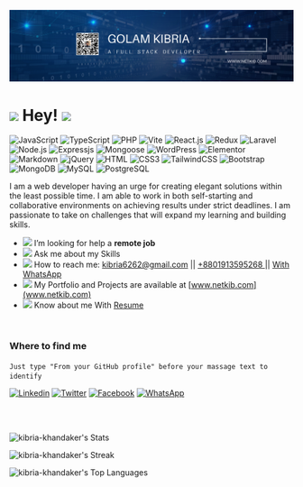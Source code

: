 ![I am Front-End Developer | MERN Stack Developer](https://raw.githubusercontent.com/kibria-khandaker/kibria-khandaker/main/Front-end-developer-MERN-Stack-developer.png)

<!-- ## Hey!, i'm Golam Kibria! 👋 -->

<h1><img src="https://emojis.slackmojis.com/emojis/images/1678165280/64494/trampoline2.gif?1678165280" width="28"/> Hey! <img src="https://emojis.slackmojis.com/emojis/images/1643514441/4229/blob-clap.gif?1643514441" width="28"/> </h1>


![JavaScript](https://img.shields.io/badge/JavaScript-F7DF1E?style=flat-square&logo=javascript&logoColor=black)
![TypeScript](https://img.shields.io/badge/TypeScript-0081CB?style=flat-square&logo=typescript&logoColor=white)
![PHP](https://img.shields.io/badge/PHP-777BB4?style=flat-square&logo=php&logoColor=white)
![Vite](https://img.shields.io/badge/Vite-FFFFFF?style=flat-square&logo=vite&logoColor=61DAFB)
![React.js](https://img.shields.io/badge/React.js-0081CB?style=flat-square&logo=react&logoColor=61DAFB)
![Redux](https://img.shields.io/badge/Redux-FFFFFF?style=flat-square&logo=redux&logoColor=673ab7)
![Laravel](https://img.shields.io/badge/Laravel-FF2D20?style=flat-square&logo=laravel&logoColor=FF2D20&labelColor=FFFFFF&color=FF2D20)
![Node.js](https://img.shields.io/badge/Node.js-43853D?style=flat-square&logo=node.js&logoColor=white)
![Expressjs](https://img.shields.io/badge/Express-F2F2F2?style=flat-square&logo=Express&logoColor=black)
![Mongoose](https://img.shields.io/badge/Mongoose-F2F2F2?style=flat-square&logo=Mongoose&logoColor=880000)
![WordPress](https://img.shields.io/badge/Wordpress-21759B?style=flat-square&logo=wordpress&logoColor=white)
![Elementor](https://img.shields.io/badge/Elementor-e50696?style=flat-square&logo=elementor&logoColor=white)
![Markdown](https://img.shields.io/badge/Markdown-000000?style=flat-square&logo=markdown&logoColor=white)
![jQuery](https://img.shields.io/badge/jQuery-0769AD?style=flat-square&logo=jquery&logoColor=white)
![HTML](https://img.shields.io/badge/HTML5-E34F26?style=flat-square&logo=html5&logoColor=white)
![CSS3](https://img.shields.io/badge/CSS3-1572B6?style=flat-square&logo=css3&logoColor=white)
![TailwindCSS](https://img.shields.io/badge/Tailwind_CSS-38B2AC?style=flat-square&logo=tailwind-css&logoColor=white)
![Bootstrap](https://img.shields.io/badge/Bootstrap-563D7C?style=flat-square&logo=bootstrap&logoColor=white)
![MongoDB](https://img.shields.io/badge/MongoDB-43853D?style=flat-square&logo=MongoDB&logoColor=white)
![MySQL](https://img.shields.io/badge/MySQL-F2F2F2?style=flat-square&logo=MySQL&logoColor=21759B)
![PostgreSQL](https://img.shields.io/badge/PostgreSQL-F2F2F2?style=flat-square&logo=MySQL&logoColor=336791)
<!-- ![Cloudflare](https://img.shields.io/badge/Cloudflare-F38020?style=flat-square&logo=Cloudflare&logoColor=white) -->
<!-- ![Postman](https://img.shields.io/badge/Postman-ffa000?style=flat-square&logo=Postman&logoColor=ffffff) -->
<!-- ![Netlify](https://img.shields.io/badge/Netlify-00C7B7?style=flat-square&logo=netlify&logoColor=white) -->


<!-- ![Debian](https://img.shields.io/badge/Debian-A81D33?style=flat-square&logo=debian&logoColor=white) -->
<!-- ![Zorin](https://img.shields.io/badge/Zorin%20OS-0CC1F3?style=flat-square&logo=zorin&logoColor=white) -->
<!-- ![Mac OS](https://img.shields.io/badge/macOS-000000?style=flat-square&logo=apple&logoColor=white) -->
<!-- ![MySQL](https://img.shields.io/badge/MySQL-005C84?style=flat-square&logo=mysql&logoColor=white) -->
<!-- ![MariaDB](https://img.shields.io/badge/MariaDB-003545?style=flat-square&logo=mariadb&logoColor=white) -->
<!-- ![SQLite](https://img.shields.io/badge/SQLite-07405E?style=flat-square&logo=sqlite&logoColor=white) -->
<!-- ![Redis](https://img.shields.io/badge/redis-%23DD0031.svg?&style=flat-square&logo=redis&logoColor=white) -->
<!-- ![Python](https://img.shields.io/badge/Python-3776AB?style=flat-square&logo=python&logoColor=white) -->
<!-- ![Vue.js](https://img.shields.io/badge/Vue.js-35495E?style=flat-square&logo=vue.js&logoColor=4FC08D) -->
<!-- ![Docker](https://img.shields.io/badge/Docker-0CC1F3?style=flat-square&logo=docker&logoColor=white) -->
<!-- ![TypeScript](https://img.shields.io/badge/TypeScript-007ACC?style=flat-square&logo=typescript&logoColor=white) -->


<!-- #### Hello ! -->

I am a web developer having an urge for creating elegant solutions within the least possible time. I am able to work
in both self-starting and collaborative environments on achieving results under strict deadlines. I am passionate to
take on challenges that will expand my learning and building skills.


<!-- ⚡️ **Skills:** ✔ React ,  ✔ JavaScript ,   ✔ WordPress ,   ✔ HTML ,   ✔ CSS ,   ✔ Bootstrap ,   ✔ TailwindCSS ,   ✔ MilligramCSS ,   ✔ Node.js ,   ✔ MongoDB -->

<!--📄💬 👨‍💻📫-🤔 🌱 I’m currently learning: Typescript, React Native, Next JS, Shopify, SASS -->
- <img src="https://emojis.slackmojis.com/emojis/images/1643510189/49351/eyeslooking.gif?1643510189" width="15"/>  I’m looking for help a **remote job**
- <img src="https://emojis.slackmojis.com/emojis/images/1643511855/42121/question.gif?1643511855" width="12"/>  Ask me about my Skills
- <img src="https://emojis.slackmojis.com/emojis/images/1643516738/27867/calling.gif?1643516738" width="12"/>  How to reach me: kibria6262@gmail.com || <a href="tel:+8801913595268"> +8801913595268 </a> || <a href="https://wa.me/+8801913595268"> With WhatsApp </a> 
- <img src="https://emojis.slackmojis.com/emojis/images/1643514841/8541/computercat.gif?1643514841" width="12"/>  My Portfolio and Projects are available at [www.netkib.com](www.netkib.com)
- <img src="https://emojis.slackmojis.com/emojis/images/1531849430/4246/blob-sunglasses.gif?1531849430" width="15"/>  Know about me With [ Resume ](https://drive.google.com/file/d/1VqNF-KdocXEGAv-zO534lSdkuimMxlNA/view?usp=sharing)
<!-- - 📝 I regularly write articles on [www.netkib.com](www.netkib.com) -->

<!-- <br/> -->

<!-- ![Profile views](https://gpvc.arturio.dev/kibria-khandaker) -->


<br/>

### Where to find me
`Just type "From your GitHub profile" before your massage text to identify`

[![Linkedin](https://img.shields.io/badge/LinkedIn-0077B5?style=flat-square&logo=linkedin&logoColor=white)](https://www.linkedin.com/in/kibria-khandaker/) 
[![Twitter](https://img.shields.io/badge/Twitter-1DA1F2?style=flat-square&logo=twitter&logoColor=white)](https://twitter.com/kibriakhandaker)
[![Facebook](https://img.shields.io/badge/Facebook-1877F2?style=flat-square&logo=facebook&logoColor=white)](https://www.facebook.com/amikibria)
[![WhatsApp](https://img.shields.io/badge/WhatsApp-green?style=flat-square&logo=WhatsApp&logoColor=white)](https://wa.me/+8801913595268)
<!-- [![Call](https://img.shields.io/badge/Click_to_phone_call-green?style=flat-square&logo=call&logoColor=white)](tel:+8801913595268) -->


<!-- 
<h3 align="left">Languages, Skills and Tools:</h3>
<p align="left">

<a href="https://www.w3schools.com/css/" target="_blank" rel="noreferrer"> <img src="https://raw.githubusercontent.com/devicons/devicon/master/icons/css3/css3-original-wordmark.svg" alt="css3" width="40" height="40"/> </a>
<a href="https://www.w3.org/html/" target="_blank" rel="noreferrer"> <img src="https://raw.githubusercontent.com/devicons/devicon/master/icons/html5/html5-original-wordmark.svg" alt="html5" width="40" height="40"/> </a>
<a href="https://tailwindcss.com/" target="_blank" rel="noreferrer"> <img src="https://www.vectorlogo.zone/logos/tailwindcss/tailwindcss-icon.svg" alt="tailwind" width="40" height="40"/> </a>
<a href="https://getbootstrap.com" target="_blank" rel="noreferrer"> <img src="https://raw.githubusercontent.com/devicons/devicon/master/icons/bootstrap/bootstrap-plain-wordmark.svg" alt="bootstrap" width="40" height="40"/> </a>
<a href="https://reactjs.org/" target="_blank" rel="noreferrer"> <img src="https://raw.githubusercontent.com/devicons/devicon/master/icons/react/react-original-wordmark.svg" alt="react" width="40" height="40"/> </a>
<a href="https://reactnative.dev/" target="_blank" rel="noreferrer"> <img src="https://reactnative.dev/img/header_logo.svg" alt="reactnative" width="40" height="40"/> </a>
<a href="https://laravel.com/" target="_blank" rel="noreferrer"> <img src="https://laravel.com/img/logomark.min.svg" alt="laravel" width="40" height="40"/> </a>

<a href="https://developer.mozilla.org/en-US/docs/Web/JavaScript" target="_blank" rel="noreferrer"> <img src="https://raw.githubusercontent.com/devicons/devicon/master/icons/javascript/javascript-original.svg" alt="javascript" width="40" height="40"/> </a>
<a href="https://www.php.net/" target="_blank" rel="noreferrer"> <img src="https://www.php.net/images/logos/php-logo.svg" alt="PHP" width="40" height="40"/> </a>

<a href="https://www.mongodb.com/" target="_blank" rel="noreferrer"> <img src="https://raw.githubusercontent.com/devicons/devicon/master/icons/mongodb/mongodb-original-wordmark.svg" alt="mongodb" width="40" height="40"/> </a>
<a href="https://nodejs.org" target="_blank" rel="noreferrer"> <img src="https://raw.githubusercontent.com/devicons/devicon/master/icons/nodejs/nodejs-original-wordmark.svg" alt="nodejs" width="40" height="40"/> </a>
<a href="https://expressjs.com" target="_blank" rel="noreferrer"> <img src="https://raw.githubusercontent.com/devicons/devicon/master/icons/express/express-original-wordmark.svg" alt="express" width="40" height="40"/> </a>

<a href="https://git-scm.com/" target="_blank" rel="noreferrer"> <img src="https://www.vectorlogo.zone/logos/git-scm/git-scm-icon.svg" alt="git" width="40" height="40"/> </a>
<a href="https://firebase.google.com/" target="_blank" rel="noreferrer"> <img src="https://www.vectorlogo.zone/logos/firebase/firebase-icon.svg" alt="firebase" width="40" height="40"/> </a>

<a href="https://www.typescriptlang.org/" target="_blank" rel="noreferrer"> <img src="https://raw.githubusercontent.com/devicons/devicon/master/icons/typescript/typescript-original.svg" alt="typescript" width="40" height="40"/> </a>
<a href="https://nextjs.org/" target="_blank" rel="noreferrer"> <img src="https://cdn.worldvectorlogo.com/logos/nextjs-2.svg" alt="nextjs" width="40" height="40"/> </a>

<a href="https://www.figma.com/" target="_blank" rel="noreferrer"> <img src="https://www.vectorlogo.zone/logos/figma/figma-icon.svg" alt="figma" width="40" height="40"/> </a>
<a href="https://www.photoshop.com/en" target="_blank" rel="noreferrer"> <img src="https://raw.githubusercontent.com/devicons/devicon/master/icons/photoshop/photoshop-line.svg" alt="photoshop" width="40" height="40"/> </a>

<a href="https://heroku.com" target="_blank" rel="noreferrer"> <img src="https://www.vectorlogo.zone/logos/heroku/heroku-icon.svg" alt="heroku" width="40" height="40"/> </a>
<a href="https://railway.app/" target="_blank" rel="noreferrer"> <img src="https://railway.app/brand/logo-dark.svg" alt="railway" width="40" height="40"/> </a>
<a href="https://render.com/" target="_blank" rel="noreferrer"> <img src="https://images.g2crowd.com/uploads/product/image/social_landscape/social_landscape_477db83f729d63210139ec7cd29c1351/render-render.png" alt="render" width="40" height="40"/> </a>
<a href="https://www.cyclic.sh/" target="_blank" rel="noreferrer"> <img src="https://avatars.githubusercontent.com/u/77067997?s=200&v=4" alt="cyclic" width="40" height="40"/> </a>

<a href="https://postman.com" target="_blank" rel="noreferrer"> <img src="https://www.vectorlogo.zone/logos/getpostman/getpostman-icon.svg" alt="postman" width="40" height="40"/> </a>

</p> -->

<!-- <a href="https://sass-lang.com" target="_blank" rel="noreferrer"> <img src="https://raw.githubusercontent.com/devicons/devicon/master/icons/sass/sass-original.svg" alt="sass" width="40" height="40"/> </a> -->
<!-- <a href="https://www.adobe.com/in/products/illustrator.html" target="_blank" rel="noreferrer"> <img src="https://www.vectorlogo.zone/logos/adobe_illustrator/adobe_illustrator-icon.svg" alt="illustrator" width="40" height="40"/> </a>  -->


<br/>
<br/>


<!-- <p><img align="left" src="https://github-readme-stats.vercel.app/api/top-langs?username=kibria-khandaker&show_icons=true&locale=en&layout=compact" alt="kibria-khandaker" /></p> -->
<!-- <p>&nbsp;<img align="center" src="https://github-readme-stats.vercel.app/api?username=kibria-khandaker&show_icons=true&locale=en" alt="kibria-khandaker" /></p> -->

<!-- <p><img align="center" src="https://github-readme-streak-stats.herokuapp.com/?user=kibria-khandaker&" alt="kibria-khandaker" /></p> -->

<!-- ![GitHub Activity Graph](https://activity-graph.herokuapp.com/graph?username=kibria-khandaker) -->

<!-- ![GitHub metrics](https://metrics.lecoq.io/kibria-khandaker) -->


<!-- ![GitHub streak stats](https://github-readme-streak-stats.herokuapp.com/?user=kibria-khandaker) -->


![kibria-khandaker's Stats](https://github-readme-stats.vercel.app/api?username=kibria-khandaker&theme=tokyonight&show_icons=true&hide_border=true&count_private=true)

![kibria-khandaker's Streak](https://github-readme-streak-stats.herokuapp.com/?user=kibria-khandaker&theme=tokyonight&hide_border=true)

![kibria-khandaker's Top Languages](https://github-readme-stats.vercel.app/api/top-langs/?username=kibria-khandaker&theme=tokyonight&show_icons=true&hide_border=true&layout=compact)

